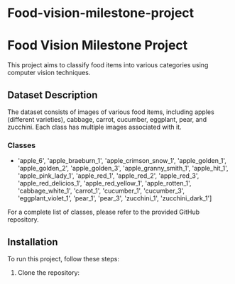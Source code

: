 # Food-vision-milestone-project

# Food Vision Milestone Project

This project aims to classify food items into various categories using computer vision techniques.

## Dataset Description

The dataset consists of images of various food items, including apples (different varieties), cabbage, carrot, cucumber, eggplant, pear, and zucchini. Each class has multiple images associated with it.

### Classes

- 'apple_6',
 'apple_braeburn_1',
 'apple_crimson_snow_1',
 'apple_golden_1',
 'apple_golden_2',
 'apple_golden_3',
 'apple_granny_smith_1',
 'apple_hit_1',
 'apple_pink_lady_1',
 'apple_red_1',
 'apple_red_2',
 'apple_red_3',
 'apple_red_delicios_1',
 'apple_red_yellow_1',
 'apple_rotten_1',
 'cabbage_white_1',
 'carrot_1',
 'cucumber_1',
 'cucumber_3',
 'eggplant_violet_1',
 'pear_1',
 'pear_3',
 'zucchini_1',
 'zucchini_dark_1']

For a complete list of classes, please refer to the provided GitHub repository.

## Installation

To run this project, follow these steps:

1. Clone the repository:

